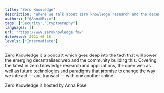```yaml
---
title: "Zero Knowledge"
description: "Where we talk about zero knowledge research and the decentralised web"
authors: ["@AnnaRRose"]
tags: ["Security","Cryptography"]
languages: []
url: "https://www.zeroknowledge.fm/"
dateAdded: 2021-08-16
levels: ["Intermediate"]
---
```


Zero Knowledge is a podcast which goes deep into the tech that will power the emerging decentralised web and the community building this. Covering the latest in zero knowledge research and applications, the open web as well as future technologies and paradigms that promise to change the way we interact — and transact — with one another online.

Zero Knowledge is hosted by Anna Rose